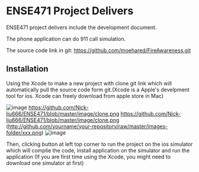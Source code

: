 # ENSE471 Project Delivers

ENSE471 project delivers include the development document.

The phone application can do 911 call simulation.

The source code link in git: https://github.com/moehared/FireAwareness.git

## Installation

Using the Xcode to make a new project with clone git link which will automatically pull the source code form git.(Xcode is a Apple's develpment tool for ios. Xcode can freely download from apple store in Mac)

![image](http://github.com/Nick-liu666/ENSE471/blob/master/image/clone.png)
https://github.com/Nick-liu666/ENSE471/blob/master/image/clone.png
https://github.com/Nick-liu666/ENSE471/blob/master/image/clone.png
(http://github.com/yourname/your-repository/raw/master/images-folder/xxx.png)
![image](https://github.com/TouchDreamRen/PersonalPage/raw/master/screenshots/screenshot.png)

Then, clicking button at left top corner to run the project on the ios simulator which will complie the code, install application on the simulator and run the application
(If you are first time using the Xcode, you might need to download one simulator at first)
